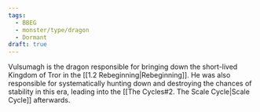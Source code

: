 ```yaml
---
tags:
  - BBEG
  - monster/type/dragon
  - Dormant
draft: true
---
```

Vulsumagh is the dragon responsible for bringing down the short-lived Kingdom of Tror in the [[1.2 Rebeginning|Rebeginning]]. He was also responsible for systematically hunting down and destroying the chances of stability in this era, leading into the [[The Cycles#2. The Scale Cycle|Scale Cycle]] afterwards.